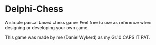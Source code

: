 # Delphi-Chess
A simple pascal based chess game. Feel free to use as reference when designing or developing your own game. 

This game was made by me (Daniel Wykerd) as my Gr.10 CAPS IT PAT.
